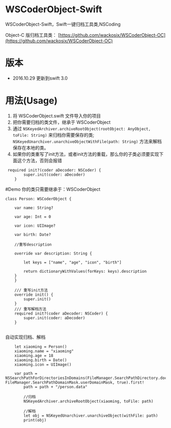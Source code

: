 # WSCoderObject-Swift
WSCoderObject-Swift，Swift一键归档工具类,NSCoding

Object-C 版归档工具类： [https://github.com/wackosix/WSCoderObject-OC](https://github.com/wackosix/WSCoderObject-OC)

# 版本
* 2016.10.29 更新到swift 3.0

# 用法(Usage)
1. 将 WSCoderObject.swift 文件导入你的项目
2. 把你需要归档的类文件，继承于 WSCoderObject
3. 通过 `NSKeyedArchiver.archiveRootObject(rootObject: AnyObject, toFile: String)` 来归档你需要保存的类; `NSKeyedUnarchiver.unarchiveObjectWithFile(path: String)` 方法来解档保存在本地的类。
4. 如果你的类重写了init方法，或者init方法的重载，那么你的子类必须要实现下面这个方法，否则会报错

```
 required init?(coder aDecoder: NSCoder) {
        super.init(coder: aDecoder)
    }
```

#Demo
你的类只需要继承于：WSCoderObject

```
class Person: WSCoderObject {

    var name: String?
    
    var age: Int = 0
    
    var icon: UIImage?
    
    var birth: Date?
    
    //重写description
    
    override var description: String {
        
        let keys = ["name", "age", "icon", "birth"]
        
        return dictionaryWithValues(forKeys: keys).description
    }
	}
	
    /// 重写init方法
    override init() {
        super.init()
    }
    /// 重写解档方法
    required init?(coder aDecoder: NSCoder) {
        super.init(coder: aDecoder)
    }


```

自动实现归档、解档

```
	let xiaoming = Person()
	xiaoming.name = "xiaoming"
	xiaoming.age = 18
	xiaoming.birth = Date()
	xiaoming.icon = UIImage()
	
	var path = NSSearchPathForDirectoriesInDomains(FileManager.SearchPathDirectory.documentDirectory, FileManager.SearchPathDomainMask.userDomainMask, true).first!
        path = path + "/person.data"
        
        //归档
        NSKeyedArchiver.archiveRootObject(xiaoming, toFile: path)
        
        //解档
        let obj = NSKeyedUnarchiver.unarchiveObject(withFile: path)
        print(obj)


```




